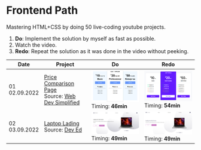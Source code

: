 # Frontend Path

Mastering HTML+CSS by doing 50 live-coding youtube projects. 

1. **Do**: Implement the solution by myself as fast as possible. 
2. Watch the video.
3. **Redo**: Repeat the solution as it was done in the video without peeking.

| Date                | Project                                                      | Do                                                           | Redo                                                         |
| ------------------- | ------------------------------------------------------------ | ------------------------------------------------------------ | ------------------------------------------------------------ |
| 01 <br />02.09.2022 | [Price Comparison Page](fr02_HTML-CSS-Price-Comparison-Table)<br />Source: [Web Dev Simplified](https://youtu.be/M_bhZEY6_kM?t=20) | <img src="fr01_HTML-CSS-Price-Comparison-Table/do/result.png" style="width:300px" /> <br />Timing: **46min** | <img src="fr01_HTML-CSS-Price-Comparison-Table/redo/result.png" style="width:300px" /> <br />Timing: **54min** |
| 02 <br />03.09.2022 | [Laptop Lading](fr02_laptop_landing)<br />Source: [Dev Ed](https://www.youtube.com/watch?v=ZeDP-rzOnAA) | <img src="fr02_laptop_landing/do/result.png" style="width:300px" /> <br />Timing: **49min** | <img src="fr02_laptop_landing/redo/result.png" style="width:300px" /> <br />Timing: **49min** |

